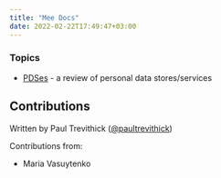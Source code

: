 ```yaml
---
title: "Mee Docs"
date: 2022-02-22T17:49:47+03:00
---
```


### Topics

- [PDSes](/posts/PDSes) - a review of personal data stores/services

## Contributions

Written by Paul Trevithick ([@paultrevithick](https://twitter.com/paultrevithick))

Contributions from:

- Maria Vasuytenko




